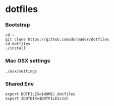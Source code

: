 # dotfiles

### Bootstrap
```
cd ~
git clone https://github.com/donbader/dotfiles
cd dotfiles
./install
```

### Mac OSX settings
```
./osx/settings
```

### Shared Env
```
export DOTFILES=$HOME/.dotfiles
export ZDOTDIR=$DOTFILES/zsh
```
